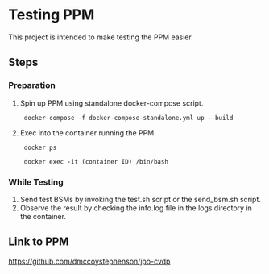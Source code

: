 # Testing PPM
This project is intended to make testing the PPM easier.

## Steps
### Preparation
1. Spin up PPM using standalone docker-compose script.

        docker-compose -f docker-compose-standalone.yml up --build

1. Exec into the container running the PPM.

        docker ps

        docker exec -it (container ID) /bin/bash

### While Testing
1. Send test BSMs by invoking the test.sh script or the send_bsm.sh script.
1. Observe the result by checking the info.log file in the logs directory in the container.

## Link to PPM
https://github.com/dmccoystephenson/jpo-cvdp
